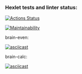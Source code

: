 ### Hexlet tests and linter status:
[![Actions Status](https://github.com/chebotarelli/frontend-project-44/workflows/hexlet-check/badge.svg)](https://github.com/chebotarelli/frontend-project-44/actions)

[![Maintainability](https://api.codeclimate.com/v1/badges/3f8ba94511f062680711/maintainability)](https://codeclimate.com/github/chebotarelli/frontend-project-44/maintainability)

brain-even:

[![asciicast](https://asciinema.org/a/d7adF84vIrKYTuhrxSHAexNah.svg)](https://asciinema.org/a/d7adF84vIrKYTuhrxSHAexNah)

brain-calc:

[![asciicast](https://asciinema.org/a/hb4PTUQ5fIo6veXmCyyhpmTK3.svg)](https://asciinema.org/a/hb4PTUQ5fIo6veXmCyyhpmTK3)
